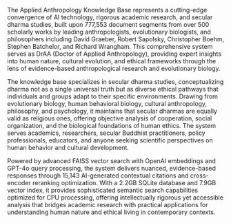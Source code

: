 The Applied Anthropology Knowledge Base represents a cutting-edge convergence of AI technology, rigorous academic research, and secular dharma studies, built upon 777,553 document segments from over 500 scholarly works by leading anthropologists, evolutionary biologists, and philosophers including David Graeber, Robert Sapolsky, Christopher Boehm, Stephen Batchelor, and Richard Wrangham. This comprehensive system serves as DrAA (Doctor of Applied Anthropology), providing expert insights into human nature, cultural evolution, and ethical frameworks through the lens of evidence-based anthropological research and evolutionary biology.

The knowledge base specializes in secular dharma studies, conceptualizing dharma not as a single universal truth but as diverse ethical pathways that individuals and groups adapt to their specific environments. Drawing from evolutionary biology, human behavioral biology, cultural anthropology, philosophy, and psychology, it maintains that secular dharmas are equally valid as religious ones, offering objective analysis of cooperation, social organization, and the biological foundations of human ethics. The system serves academics, researchers, secular Buddhist practitioners, policy professionals, educators, and anyone seeking scientific perspectives on human behavior and cultural development.

Powered by advanced FAISS vector search with OpenAI embeddings and GPT-4o query processing, the system delivers nuanced, evidence-based responses through 15,143 AI-generated contextual citations and cross-encoder reranking optimization. With a 2.2GB SQLite database and 7.9GB vector index, it provides sophisticated semantic search capabilities optimized for CPU processing, offering intellectually rigorous yet accessible analysis that bridges academic research with practical applications for understanding human nature and ethical living in contemporary contexts.